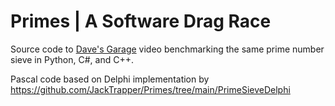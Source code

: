 # Primes | A Software Drag Race

Source code to [Dave's Garage](https://www.youtube.com/c/DavesGarage/featured) video
benchmarking the same prime number sieve in Python, C#, and C++.

Pascal code based on Delphi implementation by https://github.com/JackTrapper/Primes/tree/main/PrimeSieveDelphi
